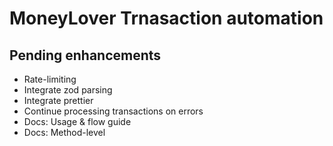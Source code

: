 # MoneyLover Trnasaction automation

## Pending enhancements
- Rate-limiting
- Integrate zod parsing
- Integrate prettier
- Continue processing transactions on errors
- Docs: Usage & flow guide
- Docs: Method-level